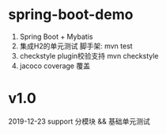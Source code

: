 # spring-boot-demo

1. Spring Boot + Mybatis
2. 集成H2的单元测试 脚手架: mvn test
3. checkstyle plugin校验支持 mvn checkstyle
4. jacoco coverage 覆盖

# v1.0

2019-12-23 support 分模块 && 基础单元测试
